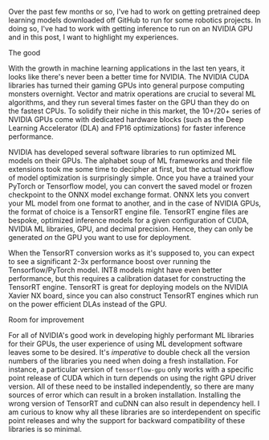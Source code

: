 Over the past few months or so, I've had to work on getting pretrained deep learning models downloaded off GitHub to run for some robotics projects. In doing so, I've had to work with getting inference to run on an NVIDIA GPU and in this post, I want to highlight my experiences.

The good

With the growth in machine learning applications in the last ten years, it looks like there's never been a better time for NVIDIA. The NVIDIA CUDA libraries has turned their gaming GPUs into general purpose computing monsters overnight. Vector and matrix operations are crucial to several ML algorithms, and they run several times faster on the GPU than they do on the fastest CPUs. To solidify their niche in this market, the 10+/20+ series of NVIDIA GPUs come with dedicated hardware blocks (such as the Deep Learning Accelerator (DLA) and FP16 optimizations) for faster inference performance.

NVIDIA has developed several software libraries to run optimized ML models on their GPUs. The alphabet soup of ML frameworks and their file extensions took me some time to decipher at first, but the actual workflow of model optimization is surprisingly simple. Once you have a trained your PyTorch or Tensorflow model, you can convert the saved model or frozen checkpoint to the ONNX model exchange format. ONNX lets you convert your ML model from one format to another, and in the case of NVIDIA GPUs, the format of choice is a TensorRT engine file. TensorRT engine files are bespoke, optimized inference models for a given configuration of CUDA, NVIDIA ML libraries, GPU, and decimal precision. Hence, they can only be generated *on* the GPU you want to use for deployment. 

When the TensorRT conversion works as it's supposed to, you can expect to see a significant 2-3x performance boost over running the Tensorflow/PyTorch model. INT8 models might have even better performance, but this requires a calibration dataset for constructing the TensorRT engine. TensorRT is great for deploying models on the NVIDIA Xavier NX board, since you can also construct TensorRT engines which run on the power efficient DLAs instead of the GPU. 

Room for improvement

For all of NVIDIA's good work in developing highly performant ML libraries for their GPUs, the user experience of using ML development software leaves some to be desired. It's *imperative* to double check all the version numbers of the libraries you need when doing a fresh installation. For instance, a particular version of `tensorflow-gpu` only works with a specific point release of CUDA which in turn depends on using the right GPU driver version. All of these need to be installed independently, so there are many sources of error which can result in a broken installation. Installing the wrong version of TensorRT and cuDNN can also result in dependency hell. I am curious to know why all these libraries are so interdependent on specific point releases and why the support for backward compatibility of these libraries is so minimal. 